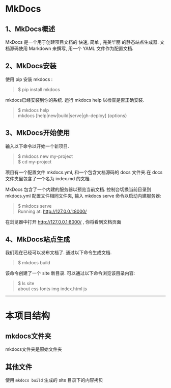# MkDocs  
## 1、MkDocs概述
MkDocs 是一个用于创建项目文档的 快速, 简单 , 完美华丽 的静态站点生成器. 文档源码使用 Markdown 来撰写, 用一个 YAML 文件作为配置文档.

## 2、MkDocs安装  
使用 pip 安装 mkdocs :
> $ pip install mkdocs

mkdocs已经安装到你的系统. 运行 mkdocs help 以检查是否正确安装.
> $ mkdocs help  
> mkdocs [help|new|build|serve|gh-deploy] {options}

## 3、MkDocs开始使用  
输入以下命令以开始一个新项目.
> $ mkdocs new my-project  
> $ cd my-project

项目有一个配置文件 mkdocs.yml, 和一个包含文档源码的 docs 文件夹.在 docs 文件夹里包含了一个名为  index.md 的文档.

MkDocs 包含了一个内建的服务器以预览当前文档. 控制台切换当前目录到 mkdocs.yml 配置文件相同文件夹, 输入 mkdocs serve 命令以启动内建服务器:
> $ mkdocs serve  
> Running at: http://127.0.0.1:8000/  

在浏览器中打开 http://127.0.0.1:8000/ , 你将看到文档页面

## 4、MkDocs站点生成
我们现在已经可以发布文档了. 通过以下命令生成文档.
> $ mkdocs build  

该命令创建了一个 site 新目录. 可以通过以下命令浏览该目录内容:
> $ ls site  
> about css fonts img index.html js

***

# 本项目结构
## mkdocs文件夹
mkdocs文件夹是原始文件夹

## 其他文件
使用 `mkdocs build` 生成的 site 目录下的内容拷贝